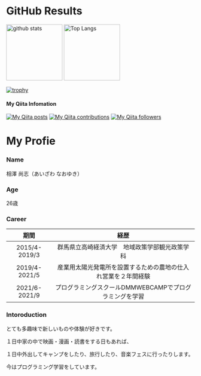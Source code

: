 # GitHub Results

<p align="left"> 
  <img alt="github stats" height="150px" src="https://github-readme-stats.vercel.app/api?username=nao0725&show_icons=true&theme=onedark"/>
  <img alt="Top Langs" height="150px" src="https://github-readme-stats.vercel.app/api/top-langs/?username=nao0725&layout=compact&theme=onedark"/>
</p>

[![trophy](https://github-profile-trophy.vercel.app/?username=nao0725&theme=onedark
)](https://github.com/ryo-ma/github-profile-trophy)

#### My Qiita Infomation
[![My Qiita posts](https://qiita-badge.apiapi.app/s/nao0725/posts.svg)](http://qiita.com/nao0725)
[![My Qiita contributions](https://qiita-badge.apiapi.app/s/nao0725/contributions.svg)](http://qiita.com/nao0725)
[![My Qiita followers](https://qiita-badge.apiapi.app/s/nao0725/followers.svg)](http://qiita.com/nao0725)


# My Profie

### Name
相澤 尚志（あいざわ なおゆき）

### Age
26歳

### Career

| 期間| 経歴|
|:---:|:---:|
|2015/4-2019/3 |群馬県立高崎経済大学　地域政策学部観光政策学科 | 
|2019/4-2021/5| 産業用太陽光発電所を設置するための農地の仕入れ営業を２年間経験|
|2021/6-2021/9|プログラミングスクールDMMWEBCAMPでプログラミングを学習|

### Intoroduction

とても多趣味で新しいものや体験が好きです。

１日中家の中で映画・漫画・読書をする日もあれば、

１日中外出してキャンプをしたり、旅行したり、音楽フェスに行ったりします。

今はプログラミング学習をしています。

